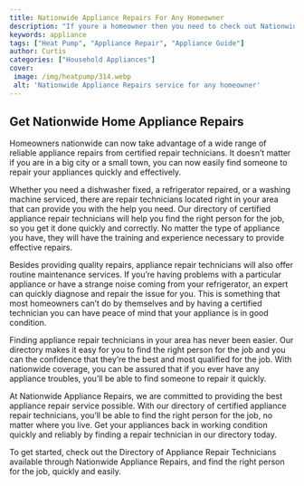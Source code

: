 ```yaml
---
title: Nationwide Appliance Repairs For Any Homeowner
description: "If youre a homeowner then you need to check out Nationwide Appliance Repairs With their reliable service you can rest assured knowing that your homes appliances are running as smoothly as possible Learn more about their services in this blog post today"
keywords: appliance
tags: ["Heat Pump", "Appliance Repair", "Appliance Guide"]
author: Curtis
categories: ["Household Appliances"]
cover: 
 image: /img/heatpump/314.webp
 alt: 'Nationwide Appliance Repairs service for any homeowner'
---
```

## Get Nationwide Home Appliance Repairs

Homeowners nationwide can now take advantage of a wide range of reliable appliance repairs from certified repair technicians. It doesn’t matter if you are in a big city or a small town, you can now easily find someone to repair your appliances quickly and effectively.

Whether you need a dishwasher fixed, a refrigerator repaired, or a washing machine serviced, there are repair technicians located right in your area that can provide you with the help you need. Our directory of certified appliance repair technicians will help you find the right person for the job, so you get it done quickly and correctly. No matter the type of appliance you have, they will have the training and experience necessary to provide effective repairs.

Besides providing quality repairs, appliance repair technicians will also offer routine maintenance services. If you’re having problems with a particular appliance or have a strange noise coming from your refrigerator, an expert can quickly diagnose and repair the issue for you. This is something that most homeowners can’t do by themselves and by having a certified technician you can have peace of mind that your appliance is in good condition.

Finding appliance repair technicians in your area has never been easier. Our directory makes it easy for you to find the right person for the job and you can the confidence that they’re the best and most qualified for the job. With nationwide coverage, you can be assured that if you ever have any appliance troubles, you’ll be able to find someone to repair it quickly. 

At Nationwide Appliance Repairs, we are committed to providing the best appliance repair service possible. With our directory of certified appliance repair technicians, you’ll be able to find the right person for the job, no matter where you live. Get your appliances back in working condition quickly and reliably by finding a repair technician in our directory today.

To get started, check out the Directory of Appliance Repair Technicians available through Nationwide Appliance Repairs, and find the right person for the job, quickly and easily.
